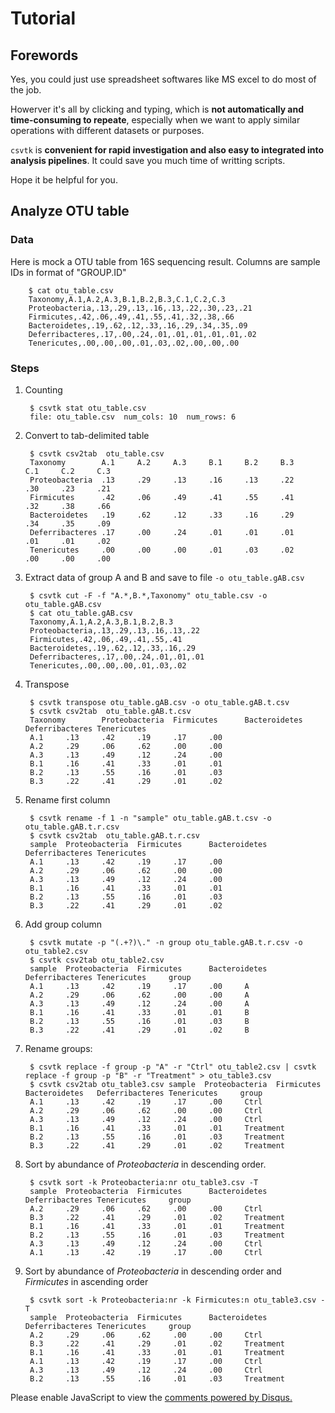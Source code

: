 # Tutorial

## Forewords

Yes, you could just use spreadsheet softwares like MS excel to
do most of the job.

Howerver it's all by clicking and typing, which is **not
automatically and time-consuming to repeate**, especially when we want to
apply similar operations with different datasets or purposes.

`csvtk` is **convenient for rapid investigation
and also easy to integrated into analysis pipelines**.
 It could save you much time of writting scripts.

Hope it be helpful for you.

## Analyze OTU table

### Data

Here is mock a OTU table from 16S sequencing result.
Columns are sample IDs in format of "GROUP.ID"

        $ cat otu_table.csv
        Taxonomy,A.1,A.2,A.3,B.1,B.2,B.3,C.1,C.2,C.3
        Proteobacteria,.13,.29,.13,.16,.13,.22,.30,.23,.21
        Firmicutes,.42,.06,.49,.41,.55,.41,.32,.38,.66
        Bacteroidetes,.19,.62,.12,.33,.16,.29,.34,.35,.09
        Deferribacteres,.17,.00,.24,.01,.01,.01,.01,.01,.02
        Tenericutes,.00,.00,.00,.01,.03,.02,.00,.00,.00

### Steps

1. Counting

        $ csvtk stat otu_table.csv
        file: otu_table.csv  num_cols: 10  num_rows: 6

1. Convert to tab-delimited table

        $ csvtk csv2tab  otu_table.csv
        Taxonomy        A.1     A.2     A.3     B.1     B.2     B.3     C.1     C.2     C.3
        Proteobacteria  .13     .29     .13     .16     .13     .22     .30     .23     .21
        Firmicutes      .42     .06     .49     .41     .55     .41     .32     .38     .66
        Bacteroidetes   .19     .62     .12     .33     .16     .29     .34     .35     .09
        Deferribacteres .17     .00     .24     .01     .01     .01     .01     .01     .02
        Tenericutes     .00     .00     .00     .01     .03     .02     .00     .00     .00

1. Extract data of group A and B and save to file `-o otu_table.gAB.csv`

        $ csvtk cut -F -f "A.*,B.*,Taxonomy" otu_table.csv -o otu_table.gAB.csv
        $ cat otu_table.gAB.csv
        Taxonomy,A.1,A.2,A.3,B.1,B.2,B.3
        Proteobacteria,.13,.29,.13,.16,.13,.22
        Firmicutes,.42,.06,.49,.41,.55,.41
        Bacteroidetes,.19,.62,.12,.33,.16,.29
        Deferribacteres,.17,.00,.24,.01,.01,.01
        Tenericutes,.00,.00,.00,.01,.03,.02

1. Transpose

        $ csvtk transpose otu_table.gAB.csv -o otu_table.gAB.t.csv
        $ csvtk csv2tab  otu_table.gAB.t.csv         
        Taxonomy        Proteobacteria  Firmicutes      Bacteroidetes   Deferribacteres Tenericutes
        A.1     .13     .42     .19     .17     .00
        A.2     .29     .06     .62     .00     .00
        A.3     .13     .49     .12     .24     .00
        B.1     .16     .41     .33     .01     .01
        B.2     .13     .55     .16     .01     .03
        B.3     .22     .41     .29     .01     .02

1. Rename first column

        $ csvtk rename -f 1 -n "sample" otu_table.gAB.t.csv -o otu_table.gAB.t.r.csv
        $ csvtk csv2tab  otu_table.gAB.t.r.csv
        sample  Proteobacteria  Firmicutes      Bacteroidetes   Deferribacteres Tenericutes
        A.1     .13     .42     .19     .17     .00
        A.2     .29     .06     .62     .00     .00
        A.3     .13     .49     .12     .24     .00
        B.1     .16     .41     .33     .01     .01
        B.2     .13     .55     .16     .01     .03
        B.3     .22     .41     .29     .01     .02

1. Add group column

        $ csvtk mutate -p "(.+?)\." -n group otu_table.gAB.t.r.csv -o otu_table2.csv
        $ csvtk csv2tab otu_table2.csv
        sample  Proteobacteria  Firmicutes      Bacteroidetes   Deferribacteres Tenericutes     group
        A.1     .13     .42     .19     .17     .00     A
        A.2     .29     .06     .62     .00     .00     A
        A.3     .13     .49     .12     .24     .00     A
        B.1     .16     .41     .33     .01     .01     B
        B.2     .13     .55     .16     .01     .03     B
        B.3     .22     .41     .29     .01     .02     B

1. Rename groups:

        $ csvtk replace -f group -p "A" -r "Ctrl" otu_table2.csv | csvtk replace -f group -p "B" -r "Treatment" > otu_table3.csv
        $ csvtk csv2tab otu_table3.csv sample  Proteobacteria  Firmicutes      Bacteroidetes   Deferribacteres Tenericutes     group
        A.1     .13     .42     .19     .17     .00     Ctrl
        A.2     .29     .06     .62     .00     .00     Ctrl
        A.3     .13     .49     .12     .24     .00     Ctrl
        B.1     .16     .41     .33     .01     .01     Treatment
        B.2     .13     .55     .16     .01     .03     Treatment
        B.3     .22     .41     .29     .01     .02     Treatment


1. Sort by abundance of *Proteobacteria* in descending order.

        $ csvtk sort -k Proteobacteria:nr otu_table3.csv -T
        sample  Proteobacteria  Firmicutes      Bacteroidetes   Deferribacteres Tenericutes     group
        A.2     .29     .06     .62     .00     .00     Ctrl
        B.3     .22     .41     .29     .01     .02     Treatment
        B.1     .16     .41     .33     .01     .01     Treatment
        B.2     .13     .55     .16     .01     .03     Treatment
        A.3     .13     .49     .12     .24     .00     Ctrl
        A.1     .13     .42     .19     .17     .00     Ctrl

1. Sort by abundance of *Proteobacteria* in descending order and *Firmicutes* in ascending order

        $ csvtk sort -k Proteobacteria:nr -k Firmicutes:n otu_table3.csv -T
        sample  Proteobacteria  Firmicutes      Bacteroidetes   Deferribacteres Tenericutes     group
        A.2     .29     .06     .62     .00     .00     Ctrl
        B.3     .22     .41     .29     .01     .02     Treatment
        B.1     .16     .41     .33     .01     .01     Treatment
        A.1     .13     .42     .19     .17     .00     Ctrl
        A.3     .13     .49     .12     .24     .00     Ctrl
        B.2     .13     .55     .16     .01     .03     Treatment


        
<div id="disqus_thread"></div>
<script>
/**
* RECOMMENDED CONFIGURATION VARIABLES: EDIT AND UNCOMMENT THE SECTION BELOW TO INSERT DYNAMIC VALUES FROM YOUR PLATFORM OR CMS.
* LEARN WHY DEFINING THESE VARIABLES IS IMPORTANT: https://disqus.com/admin/universalcode/#configuration-variables
*/
/*
var disqus_config = function () {
this.page.url = PAGE_URL; // Replace PAGE_URL with your page's canonical URL variable
this.page.identifier = PAGE_IDENTIFIER; // Replace PAGE_IDENTIFIER with your page's unique identifier variable
};
*/
(function() { // DON'T EDIT BELOW THIS LINE
var d = document, s = d.createElement('script');

s.src = '//csvtk.disqus.com/embed.js';

s.setAttribute('data-timestamp', +new Date());
(d.head || d.body).appendChild(s);
})();
</script>
<noscript>Please enable JavaScript to view the <a href="https://disqus.com/?ref_noscript" rel="nofollow">comments powered by Disqus.</a></noscript>
